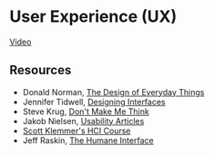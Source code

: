 User Experience (UX)
====================

[Video](https://www.youtube.com/watch?v=wJGReM7cie4)

Resources
---------

* Donald Norman, [The Design of Everyday Things](http://www.amazon.co.uk/Design-Everyday-Things-revised-expanded/dp/0262525674)
* Jennifer Tidwell, [Designing Interfaces](http://www.amazon.co.uk/Designing-Interfaces-Jenifer-Tidwell/dp/1449379702)
* Steve Krug, [Don't Make Me Think](http://www.amazon.co.uk/Dont-Make-Me-Think-Usability/dp/0321344758)
* Jakob Nielsen, [Usability Articles](http://www.nngroup.com/articles/)
* [Scott Klemmer's HCI Course](https://www.coursera.org/course/hcidesign)
* Jeff Raskin, [The Humane Interface](http://www.amazon.co.uk/Humane-Interface-Directions-Designing-Interactive/dp/0201379376)
